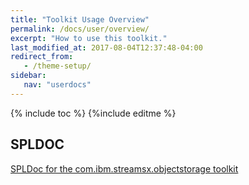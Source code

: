 ```yaml
---
title: "Toolkit Usage Overview"
permalink: /docs/user/overview/
excerpt: "How to use this toolkit."
last_modified_at: 2017-08-04T12:37:48-04:00
redirect_from:
   - /theme-setup/
sidebar:
   nav: "userdocs"
---
```

{% include toc %}
{%include editme %}

## SPLDOC

[SPLDoc for the com.ibm.streamsx.objectstorage toolkit](https://ibmstreams.github.io/streamsx.objectstorage/doc/spldoc/html/tk$com.ibm.streamsx.objectstorage/tk$com.ibm.streamsx.objectstorage.html)


